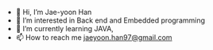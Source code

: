 - 👋 Hi, I’m Jae-yoon Han
- 👀 I’m interested in Back end and Embedded programming
- 🌱 I’m currently learning JAVA,
- 📫 How to reach me jaeyoon.han97@gmail.com

<!-- 💞️ I’m looking to collaborate on ... -->
<!---
WhiteHairHAN/WhiteHairHAN is a ✨ special ✨ repository because its `README.md` (this file) appears on your GitHub profile.
You can click the Preview link to take a look at your changes.
--->
